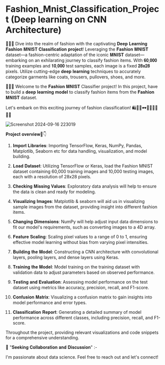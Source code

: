 # Fashion_Mnist_Classification_Project (Deep learning on CNN Architecture)

👗👖👠 Dive into the realm of fashion with the captivating 𝐃𝐞𝐞𝐩 𝐋𝐞𝐚𝐫𝐧𝐢𝐧𝐠 𝐅𝐚𝐬𝐡𝐢𝐨𝐧 𝐌𝐍𝐈𝐒𝐓 𝐂𝐥𝐚𝐬𝐬𝐢𝐟𝐢𝐜𝐚𝐭𝐢𝐨𝐧 𝐩𝐫𝐨𝐣𝐞𝐜𝐭!
Leveraging the 𝐅𝐚𝐬𝐡𝐢𝐨𝐧 𝐌𝐍𝐈𝐒𝐓 dataset—a fashion-centric adaptation of the iconic 𝐌𝐍𝐈𝐒𝐓 dataset—embarking on an exhilarating journey to classify fashion  items. With 𝟔𝟎,𝟎𝟎𝟎 training examples and 𝟏𝟎,𝟎𝟎𝟎 test samples, each image is a fixed 𝟐𝟖𝐱𝟐𝟖 pixels. Utilize cutting-edge 𝐝𝐞𝐞𝐩 𝐥𝐞𝐚𝐫𝐧𝐢𝐧𝐠 techniques to accurately categorize garments like coats, trousers, pullovers, shoes, and more.  

👠👕🧢 Welcome to the 𝐅𝐚𝐬𝐡𝐢𝐨𝐧 𝐌𝐍𝐈𝐒𝐓 Classifier project! In this project, have to build  a 𝐝𝐞𝐞𝐩 𝐥𝐞𝐚𝐫𝐧𝐢𝐧𝐠 𝐦𝐨𝐝𝐞𝐥 to classify fashion items from the 𝐅𝐚𝐬𝐡𝐢𝐨𝐧 𝐌𝐍𝐈𝐒𝐓 dataset.

Let's embark on this exciting journey of fashion classification! 🛍️👠👖🕶️🧥🧢👗👟👕👜


 ![Screenshot 2024-09-16 223019](https://github.com/user-attachments/assets/cd356ff1-59af-4443-9653-f58e8e1d925b)

𝐏𝐫𝐨𝐣𝐞𝐜𝐭 𝐨𝐯𝐞𝐫𝐯𝐢𝐞𝐰💫👇

1. 𝐈𝐦𝐩𝐨𝐫𝐭 𝐋𝐢𝐛𝐫𝐚𝐫𝐢𝐞𝐬:  Importing  TensorFlow, Keras, NumPy, Pandas, Matplotlib,  Seaborn etc for data handling, visualization, and model building.

2. 𝐋𝐨𝐚𝐝 𝐃𝐚𝐭𝐚𝐬𝐞𝐭: Utilizing TensorFlow or Keras, load the Fashion MNIST dataset containing 60,000 training images and 10,000 testing images, each with a resolution of 28x28 pixels.

3. 𝐂𝐡𝐞𝐜𝐤𝐢𝐧𝐠 𝐌𝐢𝐬𝐬𝐢𝐧𝐠 𝐕𝐚𝐥𝐮𝐞𝐬: Exploratory data analysis will help to ensure the data is clean and ready for modeling.

4. 𝐕𝐢𝐬𝐮𝐚𝐥𝐢𝐳𝐢𝐧𝐠 𝐈𝐦𝐚𝐠𝐞𝐬: Matplotlib & seaborn will aid us in visualizing sample images from the dataset, providing insight into different fashion items.

5. 𝐂𝐡𝐚𝐧𝐠𝐢𝐧𝐠 𝐃𝐢𝐦𝐞𝐧𝐬𝐢𝐨𝐧𝐬: NumPy will help adjust input data dimensions to fit our model's requirements, such as converting images to a 4D array.

6. 𝐅𝐞𝐚𝐭𝐮𝐫𝐞 𝐒𝐜𝐚𝐥𝐢𝐧𝐠: Scaling  pixel values to a range of 0 to 1, ensuring effective model learning without bias from varying pixel intensities.

7. 𝐁𝐮𝐢𝐥𝐝𝐢𝐧𝐠 𝐭𝐡𝐞 𝐌𝐨𝐝𝐞𝐥: Constructing a CNN architecture with convolutional layers, pooling layers, and dense layers using Keras.

8. 𝐓𝐫𝐚𝐢𝐧𝐢𝐧𝐠 𝐭𝐡𝐞 𝐌𝐨𝐝𝐞𝐥: Model training on the training dataset with validation data to adjust parameters based on observed performance.

9. 𝐓𝐞𝐬𝐭𝐢𝐧𝐠 𝐚𝐧𝐝 𝐄𝐯𝐚𝐥𝐮𝐚𝐭𝐢𝐨𝐧: Assessing model performance on the test dataset using metrics like accuracy, precision, recall, and F1-score.

10. 𝐂𝐨𝐧𝐟𝐮𝐬𝐢𝐨𝐧 𝐌𝐚𝐭𝐫𝐢𝐱: Visualizing a confusion matrix to gain insights into model performance and error types.

11. 𝐂𝐥𝐚𝐬𝐬𝐢𝐟𝐢𝐜𝐚𝐭𝐢𝐨𝐧 𝐑𝐞𝐩𝐨𝐫𝐭: Generating a detailed summary of model performance across different classes, including precision, recall, and F1-score.


Throughout the project,  providing  relevant visualizations and code snippets for a comprehensive understanding. 

🌟 "𝐒𝐞𝐞𝐤𝐢𝐧𝐠 𝐂𝐨𝐥𝐥𝐚𝐛𝐨𝐫𝐚𝐭𝐢𝐨𝐧 𝐚𝐧𝐝 𝐃𝐢𝐬𝐜𝐮𝐬𝐬𝐢𝐨𝐧" :-

I'm passionate about data science.
Feel free to reach out and let's connect!




